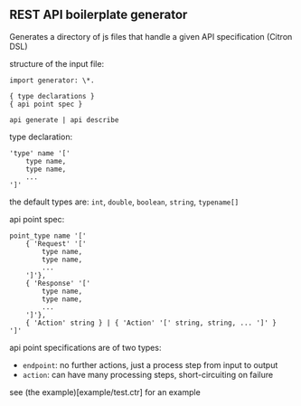 ## REST API boilerplate generator

Generates a directory of js files that handle a given API specification (Citron DSL)


structure of the input file:

```
import generator: \*.

{ type declarations }
{ api point spec }

api generate | api describe
```

type declaration: 

```
'type' name '['
    type name,
    type name,
    ...
']'
```

the default types are: `int`, `double`, `boolean`, `string`, `typename[]`

api point spec:

```
point_type name '['
    { 'Request' '[' 
        type name,
        type name,
        ...
    ']'},
    { 'Response' '[' 
        type name,
        type name,
        ...
    ']'},
    { 'Action' string } | { 'Action' '[' string, string, ... ']' }
']'
```


api point specifications are of two types:

+ `endpoint`: no further actions, just a process step from input to output
+ `action`: can have many processing steps, short-circuiting on failure

see (the example)[example/test.ctr] for an example
